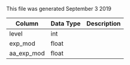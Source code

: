 This file was generated September 3 2019

| Column     | Data Type | Description |
| ---------- | --------- | ----------- |
| level      | int       |             |
| exp_mod    | float     |             |
| aa_exp_mod | float     |             |